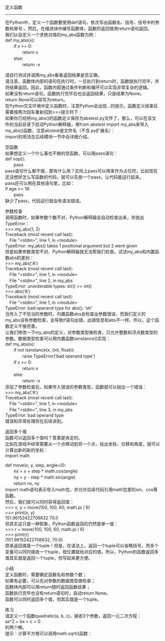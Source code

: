 定义函数  
________________________________________ 
在Python中，定义一个函数要使用def语句，依次写出函数名、括号、括号中的参数和冒号:，然后，在缩进块中编写函数体，函数的返回值用return语句返回。  
我们以自定义一个求绝对值的my\_abs函数为例：  
def my_abs(x):  
　　if x >= 0:  
　　　　return x  
　　else:  
　　　　return -x  

请自行测试并调用my\_abs看看返回结果是否正确。  
请注意，函数体内部的语句在执行时，一旦执行到return时，函数就执行完毕，并将结果返回。因此，函数内部通过条件判断和循环可以实现非常复杂的逻辑。  
如果没有return语句，函数执行完毕后也会返回结果，只是结果为None。  
return None可以简写为return。  
在Python交互环境中定义函数时，注意Python会出现...的提示。函数定义结束后需要按两次回车重新回到>>>提示符下：  
如果你已经把my\_abs()的函数定义保存为abstest.py文件了，那么，可以在该文件的当前目录下启动Python解释器，用from abstest import my\_abs来导入my\_abs()函数，注意abstest是文件名（不含.py扩展名）：  
import的用法在后续模块一节中会详细介绍。  

空函数  
如果想定义一个什么事也不做的空函数，可以用pass语句：  
def nop():  
　　pass  
pass语句什么都不做，那有什么用？实际上pass可以用来作为占位符，比如现在还没想好怎么写函数的代码，就可以先放一个pass，让代码能运行起来。  
pass还可以用在其他语句里，比如：  
if age >= 18:  
　　pass  
缺少了pass，代码运行就会有语法错误。  

参数检查  
调用函数时，如果参数个数不对，Python解释器会自动检查出来，并抛出TypeError：  
\>>> my\_abs(1, 2)  
Traceback (most recent call last):  
　File "\<stdin\>", line 1, in \<module\>  
TypeError: my\_abs() takes 1 positional argument but 2 were given  
但是如果参数类型不对，Python解释器就无法帮我们检查。试试my\_abs和内置函数abs的差别：  
\>>> my_abs('A')  
Traceback (most recent call last):  
　File "\<stdin\>", line 1, in \<module\>  
　File "\<stdin\>", line 2, in my\_abs  
TypeError: unorderable types: str() >= int()  
\>>> abs('A')  
Traceback (most recent call last):  
　File "\<stdin\>", line 1, in \<module\>  
TypeError: bad operand type for abs(): 'str'  
当传入了不恰当的参数时，内置函数abs会检查出参数错误，而我们定义的my\_abs没有参数检查，会导致if语句出错，出错信息和abs不一样。所以，这个函数定义不够完善。  
让我们修改一下my\_abs的定义，对参数类型做检查，只允许整数和浮点数类型的参数。数据类型检查可以用内置函数isinstance()实现：  
def my\_abs(x):  
　　if not isinstance(x, (int, float)):  
　　　　raise TypeError('bad operand type')  
　　if x >= 0:  
　　　　return x  
　　else:  
　　　　return -x  
添加了参数检查后，如果传入错误的参数类型，函数就可以抛出一个错误：  
\>>> my\_abs('A')  
Traceback (most recent call last):  
　File "\<stdin\>", line 1, in \<module\>  
　File "\<stdin\>", line 3, in my\_abs  
TypeError: bad operand type  
错误和异常处理将在后续讲到。  

返回多个值  
函数可以返回多个值吗？答案是肯定的。  
比如在游戏中经常需要从一个点移动到另一个点，给出坐标、位移和角度，就可以计算出新的新的坐标：  
import math  

def move(x, y, step, angle=0):  
　　nx = x + step * math.cos(angle)  
　　ny = y - step * math.sin(angle)  
　　return nx, ny  
import math语句表示导入math包，并允许后续代码引用math包里的sin、cos等函数。  
然后，我们就可以同时获得返回值：  
\>>> x, y = move(100, 100, 60, math.pi / 6)  
\>>> print(x, y)  
151.96152422706632 70.0  
但其实这只是一种假象，Python函数返回的仍然是单一值：  
\>>> r = move(100, 100, 60, math.pi / 6)  
\>>> print(r)  
(151.96152422706632, 70.0)  
原来返回值是一个tuple！但是，在语法上，返回一个tuple可以省略括号，而多个变量可以同时接收一个tuple，按位置赋给对应的值，所以，Python的函数返回多值其实就是返回一个tuple，但写起来更方便。  

小结  
定义函数时，需要确定函数名和参数个数；  
如果有必要，可以先对参数的数据类型做检查；  
函数体内部可以用return随时返回函数结果；  
函数执行完毕也没有return语句时，自动return None。  
函数可以同时返回多个值，但其实就是一个tuple。  

练习  
请定义一个函数quadratic(a, b, c)，接收3个参数，返回一元二次方程：  
ax^2 + bx + c = 0  
的两个解。  
提示：计算平方根可以调用math.sqrt()函数：